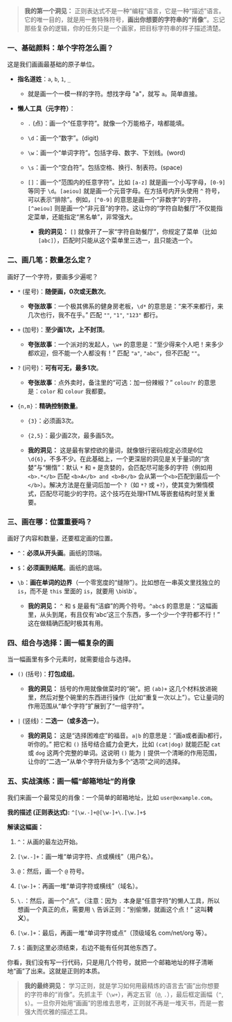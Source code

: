 
> **我的第一个洞见：** 正则表达式不是一种“编程”语言，它是一种“描述”语言。它的唯一目的，就是用一套特殊符号，**画出你想要的字符串的“肖像”**。忘记那些复杂的逻辑，你的任务只是一个画家，把目标字符串的样子描述清楚。

### 一、基础颜料：单个字符怎么画？

这是我们画画最基础的原子单位。

- **指名道姓**：`a`, `b`, `1`, `_`
    
    - 就是画一个一模一样的字符。想找字母 "a"，就写 `a`。简单直接。
        
- **懒人工具（元字符）**：
    
    - `.` (点)：画一个“任意字符”。就像一个万能格子，啥都能填。
        
    - `\d`：画一个“数字”。(digit)
        
    - `\w`：画一个“单词字符”。包括字母、数字、下划线。(word)
        
    - `\s`：画一个“空白符”。包括空格、换行、制表符。(space)
        
    - `[]`：画一个“范围内的任意字符”。比如 `[a-z]` 就是画一个小写字母，`[0-9]` 等同于 `\d`。`[aeiou]` 就是画一个元音字母。在方括号内开头使用 `^` 符号，可以表示“排除”。例如，`[^0-9]` 的意思是画一个“非数字”的字符，`[^aeiou]` 则是画一个“非元音”的字符。这让你的“字符自助餐厅”不仅能指定菜单，还能指定“黑名单”，非常强大。
        
        - **我的洞见：** `[]` 就像开了一家“字符自助餐厅”，你规定了菜单（比如 `[abc]`），匹配时只能从这个菜单里三选一，且只能选一个。
            

### 二、画几笔：数量怎么定？

画好了一个字符，要画多少遍呢？

- `*` (星号)：**随便画，0次或无数次**。
    
    - **夸张故事**：一个极其佛系的健身房老板，`\d*` 的意思是：“来不来都行，来几次也行，我不在乎。” 匹配 `""`, `"1"`, `"123"` 都行。
        
- `+` (加号)：**至少画1次，上不封顶**。
    
    - **夸张故事**：一个派对的发起人，`\w+` 的意思是：“至少得来个人吧！来多少都欢迎，但不能一个人都没有！” 匹配 `"a"`, `"abc"`，但不匹配 `""`。
        
- `?` (问号)：**可有可无，最多1次**。
    
    - **夸张故事**：点外卖时，备注里的“可选：加一份辣椒？” `colou?r` 的意思是：`color` 和 `colour` 我都要。
        
- `{n,m}`：**精确控制数量**。
    
    - `{3}`：必须画3次。
        
    - `{2,5}`：最少画2次，最多画5次。
        
    - **我的洞见：** 这是最有掌控欲的量词，就像银行密码规定必须是6位 `\d{6}`，不多不少。在此基础上，一个更深层的洞见是关于量词的“贪婪”与“懒惰”：默认 `*` 和 `+` 是贪婪的，会匹配尽可能多的字符（例如用 `<b>.*</b>` 匹配 `<b>A</b> and <b>B</b>` 会从第一个`<b>`匹配到最后一个`</b>`）。解决方法是在量词后加一个 `?`（如 `*?` 或 `+?`），使其变为懒惰模式，匹配尽可能少的字符。这个技巧在处理HTML等嵌套结构时至关重要。
        

### 三、画在哪：位置重要吗？

画好了内容和数量，还要框定画的位置。

- `^`：**必须从开头画**。画纸的顶端。
    
- `$`：**必须画到结尾**。画纸的底端。
    
- `\b`：**画在单词的边界**（一个零宽度的“缝隙”）。比如想在一串英文里找独立的 `is`，而不是 `this` 里面的 `is`，就要用 `\b`is\b`。
    
    - **我的洞见：** `^` 和 `$` 是最有“洁癖”的两个符号。`^abc$` 的意思是：“这幅画里，从头到尾，有且仅有‘abc’这三个东西，多一个少一个字符都不行！” 这在做精确匹配时极其有用。
        

### 四、组合与选择：画一幅复杂的画

当一幅画里有多个元素时，就需要组合与选择。

- `()` (括号)：**打包成组**。
    
    - **我的洞见：** 括号的作用就像做菜时的“碗”。把 `(ab)+` 这几个材料放进碗里，然后对整个碗里的东西进行操作（比如“重复一次以上”）。它让量词的作用范围从“单个字符”扩展到了“一组字符”。
        
- `|` (竖线)：**二选一（或多选一）**。
    
    - **我的洞见：** 这是“选择困难症”的福音。`a|b` 的意思是：“画a或者画b都行，听你的。” 把它和 `()` 括号结合威力会更大，比如 `(cat|dog)` 就能匹配 `cat` 或 `dog` 这两个完整的单词。这说明 `()` 能为 `|` 提供一个清晰的作用范围，让你的“二选一”从单个字符升级为多个“选项”之间的选择。
        

### 五、实战演练：画一幅“邮箱地址”的肖像

我们来画一个最常见的肖像：一个简单的邮箱地址，比如 `user@example.com`。

**我的描述 (正则表达式):** `^[\w.-]+@[\w-]+\.[\w.]+$`

**解读这幅画：**

1. `^`：从画的最左边开始。
    
2. `[\w.-]+`：画一堆“单词字符、点或横线”（用户名）。
    
3. `@`：然后，画一个 `@` 符号。
    
4. `[\w-]+`：再画一堆“单词字符或横线”（域名）。
    
5. `\.`：然后，画一个“点”。（注意：因为 `.` 本身是“任意字符”的懒人工具，所以想画一个真正的点，需要用 `\` 告诉正则：“别偷懒，就画这个点！” 这叫**转义**）。
    
6. `[\w.]+`：最后，再画一堆“单词字符或点”（顶级域名 com/net/org 等）。
    
7. `$`：画到这里必须结束，右边不能有任何其他东西了。
    

你看，我们没有写一行代码，只是用几个符号，就把一个邮箱地址的样子清晰地“画”了出来。这就是正则的本质。

> **我的最终洞见：** 学习正则，就是学习如何用最精炼的语言去“画”出你想要的字符串的“肖像”。先抓主干（`\w+`），再定五官（`@`, `.`），最后框定画幅（`^`, `$`）。一旦你开始用“画画”的思维去思考，正则就不再是一堆天书，而是一套强大而优雅的描述工具。